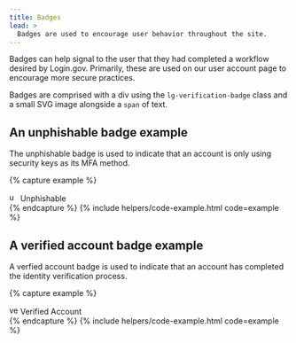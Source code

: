```yaml
---
title: Badges
lead: >
  Badges are used to encourage user behavior throughout the site.
---
```


Badges can help signal to the user that they had completed a workflow desired by Login.gov. Primarily, these are used on our user account page to encourage more secure practices.

Badges are comprised with a div using the `lg-verification-badge` class and a small SVG image alongside a `span` of text.

## An unphishable badge example

The unphishable badge is used to indicate that an account is only using security keys as its MFA method.

{% capture example %}
<div class="lg-verification-badge">
  <img src="{{ site.baseurl }}/assets/img/alerts/unphishable.svg" role="img" width="16" height="16" class="text-middle" alt="unphishable icon" id="unphishable_badge" />
  <span>Unphishable</span>
</div>
{% endcapture %}
{% include helpers/code-example.html code=example %}

## A verified account badge example

A verfied account badge is used to indicate that an account has completed the identity verification process.

{% capture example %}
<div class="lg-verification-badge">
  <img src="{{ site.baseurl }}/assets/img/alerts/success-badge.svg" role="img" width="16" height="16" class="text-middle" alt="verification icon" id="verified_account_badge" />
  <span>Verified Account</span>
</div>
{% endcapture %}
{% include helpers/code-example.html code=example %}
